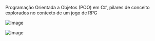 Programação Orientada a Objetos (POO) em C#, pilares de conceito explorados no contexto de um jogo de RPG

![image](https://github.com/user-attachments/assets/30a221e0-4c55-4a86-a53a-d127ceca4e24)

![image](https://github.com/user-attachments/assets/e5a30364-b415-41d0-ad73-43d4b6728f4f)
